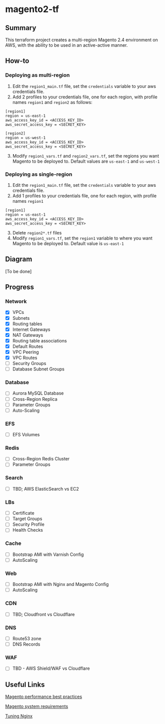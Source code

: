 # magento2-tf

## Summary
This terraform project creates a multi-region Magento 2.4 environment on AWS, with the ability to be used in an active-active manner. 

## How-to
### Deploying as multi-region
1. Edit the `region1_main.tf` file, set the `credentials` variable to your aws credentials file.
2. Add 2 profiles to your credentials file, one for each region, with profile names `region1` and `region2` as follows:

```
[region1]
region = us-east-1
aws_access_key_id = <ACCESS_KEY_ID>
aws_secret_access_key = <SECRET_KEY>

[region2]
region = us-west-1
aws_access_key_id = <ACCESS_KEY_ID>
aws_secret_access_key = <SECRET_KEY>
```
3. Modify `region1_vars.tf` and `region2_vars.tf`, set the regions you want Magento to be deployed to. Default values are `us-east-1` and `us-west-1`

### Deploying as single-region
1. Edit the `region1_main.tf` file, set the `credentials` variable to your aws credentials file.
2. Add 1 profiles to your credentials file, one for each region, with profile names `region1`

```
[region1]
region = us-east-1
aws_access_key_id = <ACCESS_KEY_ID>
aws_secret_access_key = <SECRET_KEY>
```
3. Delete `region2*.tf` files
4. Modify `region1_vars.tf`, set the `region1` variable to where you want Magento to be deployed to. Default value is `us-east-1`

## Diagram
[To be done]

## Progress
### Network
- [x] VPCs
- [x] Subnets
- [x] Routing tables
- [x] Internet Gateways
- [x] NAT Gateways
- [x] Routing table associations
- [x] Default Routes
- [X] VPC Peering
- [X] VPC Routes
- [ ] Security Groups
- [ ] Database Subnet Groups

### Database
- [ ] Aurora MySQL Database
- [ ] Cross-Region Replica
- [ ] Parameter Groups
- [ ] Auto-Scaling

### EFS
- [ ] EFS Volumes

### Redis
- [ ] Cross-Region Redis Cluster
- [ ] Parameter Groups

### Search
- [ ] TBD; AWS ElasticSearch vs EC2

### LBs
- [ ] Certificate
- [ ] Target Groups
- [ ] Security Profile
- [ ] Health Checks

### Cache
- [ ] Bootstrap AMI with Varnish Config
- [ ] AutoScaling

### Web
- [ ] Bootstrap AMI with Nginx and Magento Config
- [ ] AutoScaling

### CDN
- [ ] TBD; Cloudfront vs Cloudflare

### DNS
- [ ] Route53 zone
- [ ] DNS Records

### WAF
- [ ] TBD - AWS Shield/WAF vs Cloudflare

## Useful Links
[Magento performance best practices](https://devdocs.magento.com/guides/v2.3/performance-best-practices/software.html)

[Magento system requirements](https://devdocs.magento.com/guides/v2.3/install-gde/system-requirements-tech.html)

[Tuning Nginx](https://www.nginx.com/blog/tuning-nginx/)